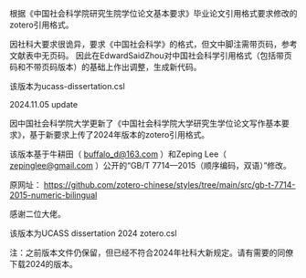 根据《中国社会科学院研究生院学位论文基本要求》毕业论文引用格式要求修改的zotero引用格式。

因社科大要求很诡异，要求《中国社会科学》的格式，但文中脚注需带页码，参考文献表中无页码。
因此在EdwardSaidZhou对中国社会科学引用格式（包括带页码和不带页码版本）的基础上作出调整，生成新代码。

该版本为ucass-dissertation.csl 


2024.11.05 update

因中国社会科学院大学更新了《中国社会科学院大学研究生学位论文写作基本要求》，基于新要求上传了2024年版本的zotero引用格式。

该版本基于牛耕田（ buffalo_d@163.com ）和Zeping Lee（ zepinglee@gmail.com ）公开的“GB/T 7714—2015（顺序编码，双语）”修改。

原网址： https://github.com/zotero-chinese/styles/tree/main/src/gb-t-7714-2015-numeric-bilingual

感谢二位大佬。

该版本为UCASS dissertation 2024 zotero.csl

注：之前版本文件仍保留，但已经不符合2024年社科大新规定。请有需要的同僚下载2024的版本。
